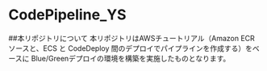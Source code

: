 # CodePipeline_YS
##本リポジトリについて
本リポジトリはAWSチュートリアル（Amazon ECR ソースと、ECS と CodeDeploy 間のデプロイでパイプラインを作成する）をベースに
Blue/Greenデプロイの環境を構築を実施したものとなります。

